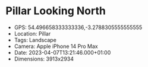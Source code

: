 # Pillar Looking North

- GPS: 54.496658333333336,-3.2788305555555555
- Location: Pillar
- Tags: Landscape
- Camera: Apple iPhone 14 Pro Max
- Date: 2023-04-07T13:21:46.000+01:00
- Dimensions: 3913x2934
